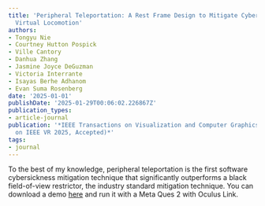 ```yaml
---
title: 'Peripheral Teleportation: A Rest Frame Design to Mitigate Cybersickness During
  Virtual Locomotion'
authors:
- Tongyu Nie
- Courtney Hutton Pospick
- Ville Cantory
- Danhua Zhang
- Jasmine Joyce DeGuzman
- Victoria Interrante
- Isayas Berhe Adhanom
- Evan Suma Rosenberg
date: '2025-01-01'
publishDate: '2025-01-29T00:06:02.226867Z'
publication_types:
- article-journal
publication: '*IEEE Transactions on Visualization and Computer Graphics (Special Issue
  on IEEE VR 2025, Accepted)*'
tags:
- journal
---
```

To the best of my knowledge, peripheral teleportation is the first software cybersickness mitigation technique that significantly outperforms a black field-of-view restrictor, the industry standard mitigation technique. You can download a demo [here](https://drive.google.com/file/d/1iwBvl4pfqE5b08RlhBxlkZLnUbSMVTQ0/view?usp=sharing) and run it with a Meta Ques 2 with Oculus Link.
